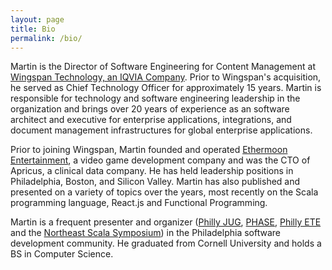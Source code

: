 ```yaml
---
layout: page
title: Bio
permalink: /bio/
---
```


Martin is the Director of Software Engineering for Content Management at [Wingspan Technology, an IQVIA Company][wingspan]. Prior to Wingspan's acquisition, he served as Chief Technology Officer for approximately 15 years. Martin is responsible for technology and software engineering leadership in the organization and brings over 20 years of experience as an software architect and executive for enterprise applications, integrations, and document management infrastructures for global enterprise applications.
 
Prior to joining Wingspan, Martin founded and operated [Ethermoon Entertainment][ethermoon], a video game development company and was the CTO
of Apricus, a clinical data company. He has held leadership positions in Philadelphia, Boston, and Silicon Valley. Martin has also published
and presented on a variety of topics over the years, most recently on the Scala programming language, React.js and Functional Programming.

Martin is a frequent presenter and organizer ([Philly JUG][phillyjug], [PHASE][phase], [Philly ETE][ete] and the [Northeast Scala Symposium][nescala]) in the Philadelphia software development community. He graduated from Cornell University and holds a BS in Computer Science.

[wingspan]: http:www.wingspan.com
[ethermoon]: http://www.ethermoon.com
[phillyjug]: https://www.meetup.com/PhillyJUG/
[phase]: https://www.meetup.com/scala-phase/
[ete]: http://phillyemergingtech.com/
[nescala]: http://www.nescala.org/
